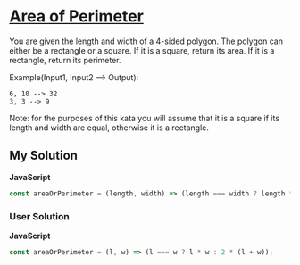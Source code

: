 # [Area of Perimeter](https://www.codewars.com/kata/5ab6538b379d20ad880000ab)

You are given the length and width of a 4-sided polygon. The polygon can either be a rectangle or a square.
If it is a square, return its area. If it is a rectangle, return its perimeter.

Example(Input1, Input2 --> Output):

```
6, 10 --> 32
3, 3 --> 9
```

Note: for the purposes of this kata you will assume that it is a square if its length and width are equal, otherwise it is a rectangle.

## My Solution

**JavaScript**

```js
const areaOrPerimeter = (length, width) => (length === width ? length * width : 2 * length + 2 * width);
```

### User Solution

**JavaScript**

```js
const areaOrPerimeter = (l, w) => (l === w ? l * w : 2 * (l + w));
```

